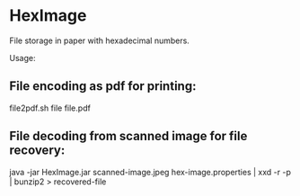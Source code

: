 # HexImage
File storage in paper with hexadecimal numbers.

Usage:

## File encoding as pdf for printing:

file2pdf.sh file file.pdf

## File decoding from scanned image for file recovery:

java -jar HexImage.jar scanned-image.jpeg hex-image.properties | xxd -r -p | bunzip2 > recovered-file